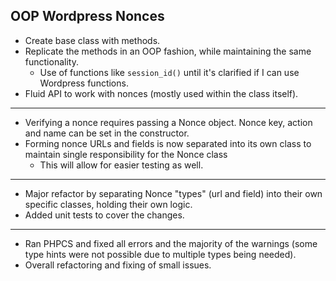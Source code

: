 ## OOP Wordpress Nonces

* Create base class with methods.
* Replicate the methods in an OOP fashion, while maintaining the same functionality.
  * Use of functions like `session_id()` until it's clarified if I can use Wordpress functions.
* Fluid API to work with nonces (mostly used within the class itself).

-------------------------

* Verifying a nonce requires passing a Nonce object. Nonce key, action and name can be set in the constructor.
* Forming nonce URLs and fields is now separated into its own class to maintain single responsibility for the Nonce class
  * This will allow for easier testing as well.

-------------------------

* Major refactor by separating Nonce "types" (url and field) into their own specific classes, holding their own logic.
* Added unit tests to cover the changes.

-------------------------

* Ran PHPCS and fixed all errors and the majority of the warnings (some type hints were not possible due to multiple types being needed).
* Overall refactoring and fixing of small issues.